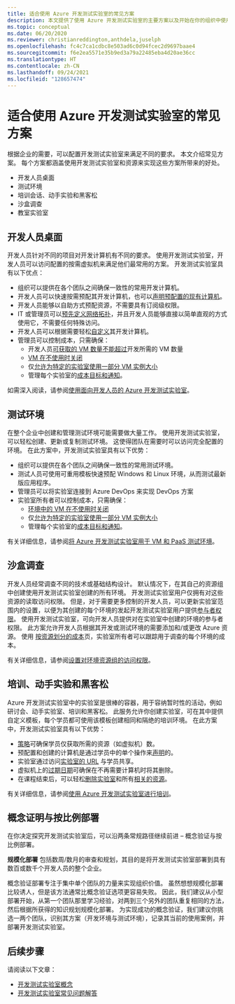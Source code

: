 ```yaml
---
title: 适合使用 Azure 开发测试实验室的常见方案
description: 本文提供了使用 Azure 开发测试实验室的主要方案以及开始在你的组织中使用该服务的两条常规路径。
ms.topic: conceptual
ms.date: 06/20/2020
ms.reviewer: christianreddington,anthdela,juselph
ms.openlocfilehash: fc4c7ca1cdbc8e503ad6c0d94fcec2d9697baae4
ms.sourcegitcommit: f6e2ea5571e35b9ed3a79a22485eba4d20ae36cc
ms.translationtype: HT
ms.contentlocale: zh-CN
ms.lasthandoff: 09/24/2021
ms.locfileid: "128657474"
---
```

# <a name="popular-scenarios-for-using-azure-devtest-labs"></a>适合使用 Azure 开发测试实验室的常见方案
根据企业的需要，可以配置开发测试实验室来满足不同的要求。  本文介绍常见方案。 每个方案都涵盖使用开发测试实验室和资源来实现这些方案所带来的好处。  

- 开发人员桌面
- 测试环境
- 培训会话、动手实验和黑客松
- 沙盒调查
- 教室实验室

## <a name="developer-desktops"></a>开发人员桌面
开发人员针对不同的项目对开发计算机有不同的要求。 使用开发测试实验室，开发人员可以访问配置的按需虚拟机来满足他们最常用的方案。 开发测试实验室具有以下优点：

- 组织可以提供在各个团队之间确保一致性的常用开发计算机。
- 开发人员可以快速按需预配其开发计算机，也可以[声明预配置的现有计算机](devtest-lab-add-claimable-vm.md)。
- 开发人员能够以自助方式预配资源，不需要具有订阅级权限。
- IT 或管理员可以[预先定义网络拓扑](devtest-lab-configure-vnet.md)，并且开发人员能够直接以简单直观的方式使用它，不需要任何特殊访问。
- 开发人员可以根据需要轻松[自定义](devtest-lab-add-vm.md#add-an-existing-artifact-to-a-vm)其开发计算机。
- 管理员可以控制成本，只需确保：
    - 开发人员[可获取的 VM 数量不能超过](devtest-lab-set-lab-policy.md#set-virtual-machines-per-user)开发所需的 VM 数量
    - [VM 在不使用时关闭](devtest-lab-set-lab-policy.md#set-auto-shutdown)
    - 仅[允许为特定的实验室使用一部分 VM 实例大小](devtest-lab-set-lab-policy.md#set-allowed-virtual-machine-sizes)
    - 管理每个实验室的[成本目标和通知](devtest-lab-configure-cost-management.md)。

如需深入阅读，请参阅[使用面向开发人员的 Azure 开发测试实验室](devtest-lab-developer-lab.md)。 

## <a name="test-environments"></a>测试环境
在整个企业中创建和管理测试环境可能需要做大量工作。 使用开发测试实验室，可以轻松创建、更新或复制测试环境。 这使得团队在需要时可以访问完全配置的环境。 在此方案中，开发测试实验室具有以下优势：

- 组织可以提供在各个团队之间确保一致性的常用测试环境。
- 测试人员可使用可重用模板快速预配 Windows 和 Linux 环境，从而测试最新版应用程序。
- 管理员可以将实验室连接到 Azure DevOps 来实现 DevOps 方案
- 实验室所有者可以控制成本，只需确保：
    - [环境中的 VM 在不使用时关闭](devtest-lab-set-lab-policy.md#set-auto-shutdown)
    - 仅[允许为特定的实验室使用一部分 VM 实例大小](devtest-lab-set-lab-policy.md#set-allowed-virtual-machine-sizes)
    - 管理每个实验室的[成本目标和通知](devtest-lab-configure-cost-management.md)。

有关详细信息，请参阅[将 Azure 开发测试实验室用于 VM 和 PaaS 测试环境](devtest-lab-test-env.md)。

## <a name="sandboxed-investigations"></a>沙盒调查
开发人员经常调查不同的技术或基础结构设计。 默认情况下，在其自己的资源组中创建使用开发测试实验室创建的所有环境。 开发测试实验室用户仅拥有对这些资源的读取访问权限。 但是，对于需要更多控制的开发人员，可以更新实验室范围内的设置，以便为其创建的每个环境的发起开发测试实验室用户提供[参与者权限](https://azure.microsoft.com/updates/azure-devtest-labs-view-and-set-access-rights-to-an-environment-rg/)。  使用开发测试实验室，可向开发人员提供对在实验室中创建的环境的参与者权限。  此方案允许开发人员根据其开发或测试环境的需要添加和/或更改 Azure 资源。 使用 [按资源划分的成本](devtest-lab-configure-cost-management.md#view-cost-by-resource)页，实验室所有者可以跟踪用于调查的每个环境的成本。

有关详细信息，请参阅[设置对环境资源组的访问权限](https://aka.ms/dtl-sandbox)。

## <a name="trainings-hands-on-labs-and-hackathons"></a>培训、动手实验和黑客松 
Azure 开发测试实验室中的实验室是很棒的容器，用于容纳暂时性的活动，例如研讨会、动手实验室、培训和黑客松。  此服务允许你创建实验室，可在其中提供自定义模板，每个学员都可使用该模板创建相同和隔绝的培训环境。 在此方案中，开发测试实验室具有以下优势：

- [策略](devtest-lab-set-lab-policy.md)可确保学员仅获取所需的资源（如虚拟机）数。
- 预配置和创建的计算机是通过学员中的单个操作来[声明](devtest-lab-add-claimable-vm.md)的。
- 实验室通过访问[实验室的 URL](/azure/devtest-labs/devtest-lab-faq#how-do-i-share-a-direct-link-to-my-lab) 与学员共享。
- 虚拟机上的[过期日期](devtest-lab-add-vm.md#steps-to-add-a-vm-to-a-lab-in-azure-devtest-labs)可确保在不再需要计算机时将其删除。
- 在课程结束后，可以轻松[删除实验室](devtest-lab-delete-lab-vm.md#delete-a-lab)和所有[相关的资源](/azure/devtest-labs/devtest-lab-faq#how-do-i-automate-the-process-of-deleting-all-the-vms-in-my-lab)。

有关详细信息，请参阅[使用 Azure 开发测试实验室进行培训](devtest-lab-training-lab.md)。  

## <a name="proof-of-concept-vs-scaled-deployment"></a>概念证明与按比例部署
在你决定探究开发测试实验室后，可以沿两条常规路径继续前进 – 概念验证与按比例部署。  

**规模化部署** 包括数周/数月的审查和规划，其目的是将开发测试实验室部署到具有数百或数千个开发人员的整个企业。

概念验证部署专注于集中单个团队的力量来实现组织价值。 虽然想想规模化部署比较诱人，但是该方法通常比概念验证选项更容易失败。 因此，我们建议从小型部署开始，从第一个团队那里学习经验，对两到三个另外的团队重复相同的方法，然后根据所获得的知识规划规模化部署。 为实现成功的概念验证，我们建议你挑选一两个团队，识别其方案（开发环境与测试环境），记录其当前的使用案例，并部署开发测试实验室。

## <a name="next-steps"></a>后续步骤
请阅读以下文章：

- [开发测试实验室概念](devtest-lab-concepts.md)
- [开发测试实验室常见问题解答](devtest-lab-faq.yml)